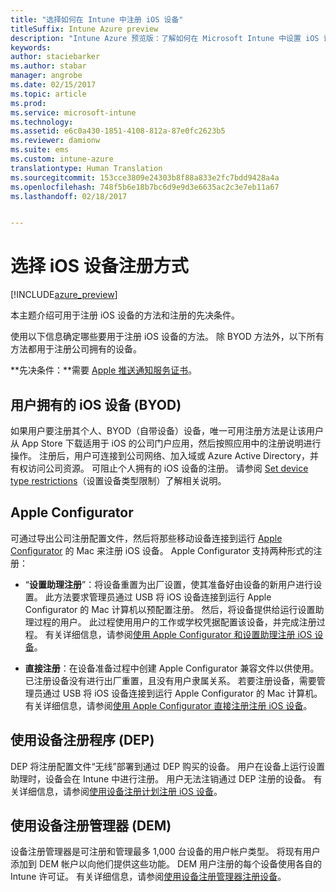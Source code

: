 ```yaml
---
title: "选择如何在 Intune 中注册 iOS 设备"
titleSuffix: Intune Azure preview
description: "Intune Azure 预览版：了解如何在 Microsoft Intune 中设置 iOS 设备注册。"
keywords: 
author: staciebarker
ms.author: stabar
manager: angrobe
ms.date: 02/15/2017
ms.topic: article
ms.prod: 
ms.service: microsoft-intune
ms.technology: 
ms.assetid: e6c0a430-1851-4108-812a-87e0fc2623b5
ms.reviewer: damionw
ms.suite: ems
ms.custom: intune-azure
translationtype: Human Translation
ms.sourcegitcommit: 153cce3809e24303b8f88a833e2fc7bdd9428a4a
ms.openlocfilehash: 748f5b6e18b7bc6d9e9d3e6635ac2c3e7eb11a67
ms.lasthandoff: 02/18/2017


---
```


# <a name="choose-how-to-enroll-ios-devices"></a>选择 iOS 设备注册方式

[!INCLUDE[azure_preview](../includes/azure_preview.md)]

本主题介绍可用于注册 iOS 设备的方法和注册的先决条件。

使用以下信息确定哪些要用于注册 iOS 设备的方法。 除 BYOD 方法外，以下所有方法都用于注册公司拥有的设备。

**先决条件：**需要 [Apple 推送通知服务证书](get-an-apple-mdm-push-certificate.md)。

## <a name="user-owned-ios-devices-byod"></a>用户拥有的 iOS 设备 (BYOD)

如果用户要注册其个人、BYOD（自带设备）设备，唯一可用注册方法是让该用户从 App Store 下载适用于 iOS 的公司门户应用，然后按照应用中的注册说明进行操作。 注册后，用户可连接到公司网络、加入域或 Azure Active Directory，并有权访问公司资源。 可阻止个人拥有的 iOS 设备的注册。 请参阅 [Set device type restrictions](https://docs.microsoft.com/intune-azure/enroll-devices/set-enrollment-restrictions#set-device-type-restrictions)（设置设备类型限制）了解相关说明。

## <a name="apple-configurator"></a>Apple Configurator

可通过导出公司注册配置文件，然后将那些移动设备连接到运行 [Apple Configurator](http://go.microsoft.com/fwlink/?LinkId=518017) 的 Mac 来注册 iOS 设备。 Apple Configurator 支持两种形式的注册：

- “**设置助理注册**”：将设备重置为出厂设置，使其准备好由设备的新用户进行设置。 此方法要求管理员通过 USB 将 iOS 设备连接到运行 Apple Configurator 的 Mac 计算机以预配置注册。 然后，将设备提供给运行设置助理过程的用户。 此过程使用用户的工作或学校凭据配置该设备，并完成注册过程。 有关详细信息，请参阅[使用 Apple Configurator 和设置助理注册 iOS 设备](enroll-ios-devices-with-apple-configurator-and-setup-assistant.md)。

- **直接注册**：在设备准备过程中创建 Apple Configurator 兼容文件以供使用。 已注册设备没有进行出厂重置，且没有用户隶属关系。 若要注册设备，需要管理员通过 USB 将 iOS 设备连接到运行 Apple Configurator 的 Mac 计算机。 有关详细信息，请参阅[使用 Apple Configurator 直接注册注册 iOS 设备](enroll-ios-devices-with-apple-configurator-and-direct-enrollment.md)。

## <a name="use-the-device-enrollment-program-dep"></a>使用设备注册程序 (DEP)

DEP 将注册配置文件“无线”部署到通过 DEP 购买的设备。 用户在设备上运行设置助理时，设备会在 Intune 中进行注册。 用户无法注销通过 DEP 注册的设备。 有关详细信息，请参阅[使用设备注册计划注册 iOS 设备](enroll-ios-devices-using-device-enrollment-program.md)。

## <a name="use-the-device-enrollment-manager-dem"></a>使用设备注册管理器 (DEM)
设备注册管理器是可注册和管理最多 1,000 台设备的用户帐户类型。 将现有用户添加到 DEM 帐户以向他们提供这些功能。 DEM 用户注册的每个设备使用各自的 Intune 许可证。 有关详细信息，请参阅[使用设备注册管理器注册设备](enroll-devices-using-device-enrollment-manager.md)。

